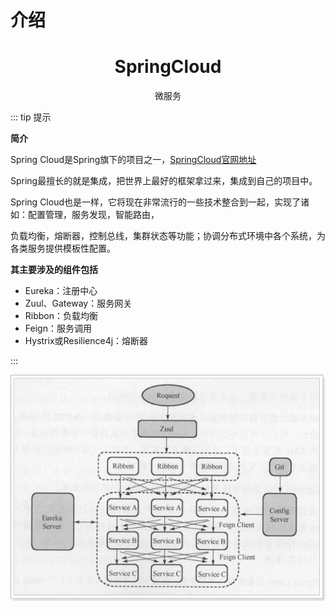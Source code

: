 # 介绍

<h1 align="center">SpringCloud</h1>

<p align="center">微服务</p>

::: tip 提示

**简介**

Spring Cloud是Spring旗下的项目之一，[SpringCloud官网地址](http://projects.spring.io/spring-cloud/)

Spring最擅长的就是集成，把世界上最好的框架拿过来，集成到自己的项目中。

Spring Cloud也是一样，它将现在非常流行的一些技术整合到一起，实现了诸如：配置管理，服务发现，智能路由，

负载均衡，熔断器，控制总线，集群状态等功能；协调分布式环境中各个系统，为各类服务提供模板性配置。





**其主要涉及的组件包括**

* Eureka：注册中心
* Zuul、Gateway：服务网关
* Ribbon：负载均衡
* Feign：服务调用
* Hystrix或Resilience4j：熔断器

:::

![image.png](./assets/1671548953664-image.png)
